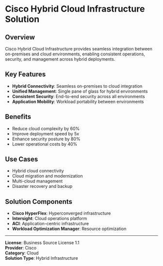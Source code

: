 # Cisco Hybrid Cloud Infrastructure Solution

## Overview

Cisco Hybrid Cloud Infrastructure provides seamless integration between on-premises and cloud environments, enabling consistent operations, security, and management across hybrid deployments.

## Key Features

- **Hybrid Connectivity**: Seamless on-premises to cloud integration
- **Unified Management**: Single pane of glass for hybrid environments
- **Consistent Security**: End-to-end security across all environments
- **Application Mobility**: Workload portability between environments

## Benefits

- Reduce cloud complexity by 60%
- Improve deployment speed by 5x
- Enhance security posture by 80%
- Lower operational costs by 40%

## Use Cases

- Hybrid cloud connectivity
- Cloud migration and modernization
- Multi-cloud management
- Disaster recovery and backup

## Solution Components

- **Cisco HyperFlex**: Hyperconverged infrastructure
- **Intersight**: Cloud operations platform
- **ACI**: Application-centric infrastructure
- **Workload Optimization Manager**: Resource optimization

---

**License**: Business Source License 1.1  
**Provider**: Cisco  
**Category**: Cloud  
**Solution Type**: Hybrid Infrastructure